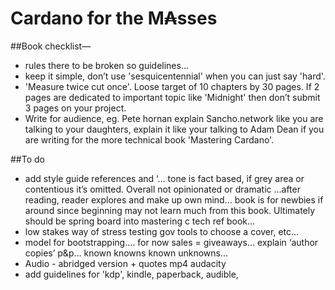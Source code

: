 # Cardano for the M₳sses

##Book checklist— 
- rules there to be broken so guidelines…
- keep it simple, don’t use 'sesquicentennial' when you can just say 'hard'.
- 'Measure twice cut once'. Loose target of 10 chapters by 30 pages. If 2 pages are dedicated to important topic like 'Midnight' then don’t submit 3 pages on your project.
- Write for audience, eg. Pete hornan explain Sancho.network like you are talking to your daughters, explain it like your talking to Adam Dean if you are writing for the more technical book 'Mastering Cardano'. 

##To do
- add style guide references and ‘… tone is fact based, if grey area or contentious it’s omitted. Overall not opinionated or dramatic …after reading, reader explores and make up own mind… book is for newbies if around since beginning may not learn much from this book. Ultimately should be spring board into mastering c tech ref book…
- low stakes way of stress testing gov tools to choose a cover, etc…
- model for bootstrapping.... for now sales = giveaways… explain ‘author copies’ p&p… known knowns known unknowns… 
- Audio - abridged version + quotes mp4 audacity
- add guidelines for 'kdp', kindle, paperback, audible, 
